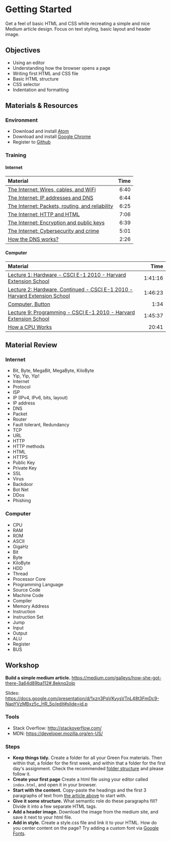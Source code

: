 # Getting Started
Get a feel of basic HTML and CSS while recreating a simple and nice Medium article design.
Focus on text styling, basic layout and header image.

## Objectives
 - Using an editor
 - Understanding how the browser opens a page
 - Writing first HTML and CSS file
 - Basic HTML structure
 - CSS selector
 - Indentation and formatting

## Materials & Resources
### Environment
 - Download and install [Atom](https://atom.io/)
 - Download and install [Google Chrome](https://www.google.com/chrome)
 - Register to [Github](https://github.com/)

### Training
#### Internet
| Material | Time |
|:---------|-----:|
| [The Internet: Wires, cables, and WiFi](https://www.youtube.com/watch?v=iV-YqG70wbQ) | 6:40 |
| [The Internet: IP addresses and DNS](https://www.youtube.com/watch?v=MwxMsaFFycg) | 6:44 |
| [The Internet: Packets, routing, and reliability](https://www.youtube.com/watch?v=aD_yi5VjF78) | 6:25 |
| [The Internet: HTTP and HTML](https://www.youtube.com/watch?v=1K64fWX5z4U) | 7:06 |
| [The Internet: Encryption and public keys](https://www.youtube.com/watch?v=6-JjHa-qLPk) | 6:39 |
| [The Internet: Cybersecurity and crime](https://www.youtube.com/watch?v=5k24We8pED8) | 5:01 |
| [How the DNS works?](https://www.youtube.com/watch?v=2ZUxoi7YNgs) | 2:26 |

#### Computer
| Material | Time |
|:---------|-----:|
| [Lecture 1: Hardware - CSCI E-1 2010 - Harvard Extension School](https://www.youtube.com/watch?v=JLrK_NNekh0) | 1:41:16 |
| [Lecture 2: Hardware, Continued - CSCI E-1 2010 - Harvard Extension School](https://www.youtube.com/watch?v=-i23I4SMiVM) | 1:46:23 |
| [Computer, Button](https://www.youtube.com/watch?v=8d4RtvMQp10) | 1:34 |
| [Lecture 9: Programming - CSCI E-1 2010 - Harvard Extension School](https://www.youtube.com/watch?v=cZYnPHeRa4Q) | 1:45:37 |
| [How a CPU Works](https://www.youtube.com/watch?v=cNN_tTXABUA) | 20:41 |

## Material Review
### Internet
 - Bit, Byte, MegaBit, MegaByte, KiloByte
 - Yip, Yip, Yip!
 - Internet
 - Protocol
 - ISP
 - IP (IPv4, IPv6, bits, layout)
 - IP address
 - DNS
 - Packet
 - Router
 - Fault tolerant, Redundancy
 - TCP
 - URL
 - HTTP
 - HTTP methods
 - HTML
 - HTTPS
 - Public Key
 - Private Key
 - SSL
 - Virus
 - Backdoor
 - Bot Net
 - DDos
 - Phishing

### Computer
 - CPU
 - RAM
 - ROM
 - ASCII
 - GigaHz
 - Bit
 - Byte
 - KiloByte
 - HDD
 - Thread
 - Processor Core
 - Programming Language
 - Source Code
 - Machine Code
 - Compiler
 - Memory Address
 - Instruction
 - Instruction Set
 - Jump
 - Input
 - Output
 - ALU
 - Register
 - BUS

## Workshop
__Build a simple medium article.__
https://medium.com/galleys/how-she-got-there-3a64d89ba112#.8eknq2olp

Slides: https://docs.google.com/presentation/d/1xzn3PqVKyysVTnL48t3FmDc9-NapYVzMBxz5c_HR_5o/edit#slide=id.p

### Tools
 - Stack Overflow: http://stackoverflow.com/
 - MDN: https://developer.mozilla.org/en-US/

### Steps
 - **Keep things tidy.**
   Create a folder for all your Green Fox materials. Then within that, a folder for the first week, and within that a folder for the first day's assignment.
   Check the recommended [folder structure](https://github.com/greenfox-academy/definitions/blob/master/github-usage.md#folder-structure) and please follow it.
 - **Create your first page**
   Create a html file using your editor called `index.html`, and open it in your browser.
 - **Start with the content.**
   Copy-paste the headings and the first 3 paragraphs of text from [the article above](https://medium.com/galleys/how-she-got-there-3a64d89ba112#.8eknq2olp) to start with.
 - **Give it some structure.**
   What semantic role do these paragraphs fill? Divide it into a few separate HTML tags.
 - **Add a header image.**
   Download the image from the medium site, and save it next to your html file.
 - **Add in style.**
   Create a style.css file and link it to your HTML.
   How do you center content on the page?
   Try adding a custom font via [Google Fonts](https://www.google.com/fonts#UsePlace:use/Collection:Lato|Merriweather).
